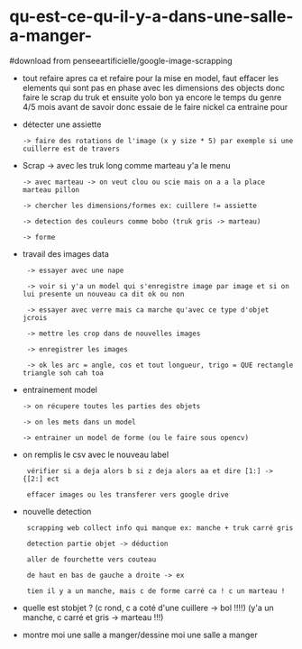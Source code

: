 # qu-est-ce-qu-il-y-a-dans-une-salle-a-manger-

#download from penseeartificielle/google-image-scrapping

- tout refaire apres ca et refaire pour la mise en model, faut effacer les elements qui sont pas en phase avec les dimensions des objects donc faire le scrap du truk et ensuite yolo bon ya encore le temps du genre 4/5 mois avant de savoir donc essaie de le faire nickel ca entraine pour 

 -   détecter une assiette
 
         -> faire des rotations de l'image (x y size * 5) par exemple si une cuillerre est de travers


  - Scrap
        -> avec les truk long comme marteau y'a le menu
        
        -> avec marteau -> on veut clou ou scie mais on a a la place marteau pillon

        -> chercher les dimensions/formes ex: cuillere != assiette
   
        -> detection des couleurs comme bobo (truk gris -> marteau)
      
        -> forme
   
   
   
   
 - travail des images data 
 
        -> essayer avec une nape
    
        -> voir si y'a un model qui s'enregistre image par image et si on lui presente un nouveau ca dit ok ou non
        
        -> essayer avec verre mais ca marche qu'avec ce type d'objet jcrois
        
        -> mettre les crop dans de nouvelles images
        
        -> enregistrer les images
        
        -> ok les arc = angle, cos et tout longueur, trigo = QUE rectangle triangle soh cah toa
        
        
 


 -  entrainement model
 
        -> on récupere toutes les parties des objets
        
        -> on les mets dans un model

        -> entrainer un model de forme (ou le faire sous opencv)
 
 - on remplis le csv avec le nouveau label
  
        vérifier si a deja alors b si z deja alors aa et dire [1:] -> {[2:] ect
 
        effacer images ou les transferer vers google drive
 
 
 - nouvelle detection
 
        scrapping web collect info qui manque ex: manche + truk carré gris
        
        detection partie objet -> déduction
 
        aller de fourchette vers couteau
 
        de haut en bas de gauche a droite -> ex
 
        tien il y a un manche, mais c de forme carré ca ! c un marteau !
        
 
 
 
 - quelle est stobjet ? (c rond, c a coté d'une cuillere -> bol !!!!) (y'a un manche, c carré et gris -> marteau !!!)
             
 - montre moi une salle a manger/dessine moi une salle a manger
